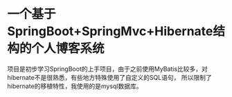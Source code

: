 # 一个基于SpringBoot+SpringMvc+Hibernate结构的个人博客系统
项目是初步学习SpringBoot的上手项目，由于之前使用MyBatis比较多，对hibernate不是很熟悉，有些地方特殊使用了自定义的SQL语句，
所以限制了hibernate的移植特性，我使用的是mysql数据库。
